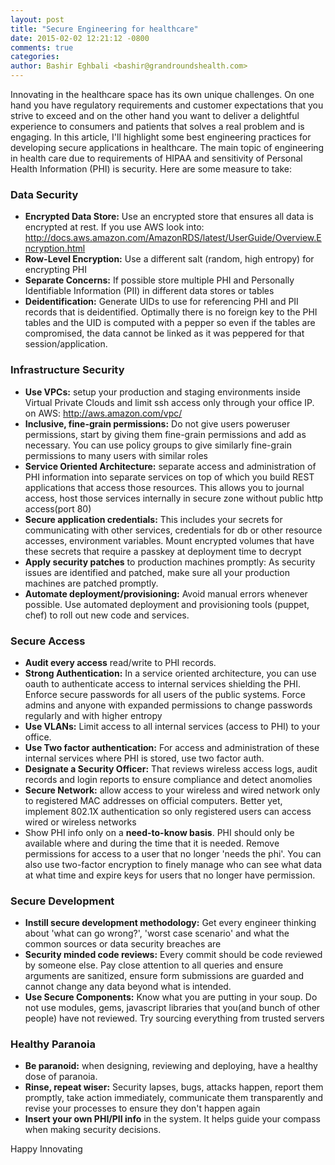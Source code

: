 ```yaml
---
layout: post
title: "Secure Engineering for healthcare"
date: 2015-02-02 12:21:12 -0800
comments: true
categories:
author: Bashir Eghbali <bashir@grandroundshealth.com>
---
```


Innovating in the healthcare space has its own unique challenges. On one hand you have regulatory requirements and customer expectations that you strive to exceed and on the other hand you want to deliver a delightful experience to consumers and patients that solves a real problem and is engaging. In this article, I'll highlight some best engineering practices for developing secure applications in healthcare.
The main topic of engineering in health care due to requirements of HIPAA and sensitivity of Personal Health Information (PHI) is security. Here are some measure to take:

### Data Security ###
* **Encrypted Data Store:** Use an encrypted store that ensures all data is encrypted at rest. If you use AWS look into: http://docs.aws.amazon.com/AmazonRDS/latest/UserGuide/Overview.Encryption.html
* **Row-Level Encryption:** Use a different salt (random, high entropy) for encrypting PHI
* **Separate Concerns:** If possible store multiple PHI and Personally Identifiable Information (PII) in different data stores or tables
* **Deidentification:** Generate UIDs to use for referencing PHI and PII records that is deidentified. Optimally there is no foreign key to the PHI tables and the UID is computed with a pepper so even if the tables are compromised, the data cannot be linked as it was peppered for that session/application.

### Infrastructure Security ###
* **Use VPCs:** setup your production and staging environments inside Virtual Private Clouds and limit ssh access only through your office IP. on AWS: http://aws.amazon.com/vpc/
* **Inclusive, fine-grain permissions:** Do not give users poweruser permissions, start by giving them fine-grain permissions and add as necessary. You can use policy groups to give similarly fine-grain permissions to many users with similar roles
* **Service Oriented Architecture:** separate access and administration of PHI information into separate services on top of which you build REST applications that access those resources. This allows you to journal access, host those services internally in secure zone without public http access(port 80)
* **Secure application credentials:** This includes your secrets for communicating with other services, credentials for db or other resource accesses, environment variables. Mount encrypted volumes that have these secrets that require a passkey at deployment time to decrypt
* **Apply security patches** to production machines promptly: As security issues are identified and patched, make sure all your production machines are patched promptly.
* **Automate deployment/provisioning:** Avoid manual errors whenever possible. Use automated deployment and provisioning tools (puppet, chef) to roll out new code and services.

### Secure Access ###
* **Audit every access** read/write to PHI records.
* **Strong Authentication:** In a service oriented architecture, you can use oauth to authenticate access to internal services shielding the PHI. Enforce secure passwords for all users of the public systems. Force admins and anyone with expanded permissions to change passwords regularly and with higher entropy
* **Use VLANs:** Limit access to all internal services (access to PHI) to your office.
* **Use Two factor authentication:** For access and administration of these internal services where PHI is stored, use two factor auth.
* **Designate a Security Officer:** That reviews wireless access logs, audit records and login reports to ensure compliance and detect anomolies
* **Secure Network:** allow access to your wireless and wired network only to registered MAC addresses on official computers. Better yet, implement 802.1X authentication so only registered users can access wired or wireless networks
* Show PHI info only on a **need-to-know basis**. PHI should only be available where and during the time that it is needed. Remove permissions for access to a user that no longer 'needs the phi'. You can also use two-factor encryption to finely manage who can see what data at what time and expire keys for users that no longer have permission.

### Secure Development ###
* **Instill secure development methodology:** Get every engineer thinking about 'what can go wrong?', 'worst case scenario' and what the common sources or data security breaches are
* **Security minded code reviews:** Every commit should be code reviewed by someone else. Pay close attention to all queries and ensure arguments are sanitized, ensure form submissions are guarded and cannot change any data beyond what is intended.
* **Use Secure Components:** Know what you are putting in your soup. Do not use modules, gems, javascript libraries that you(and bunch of other people) have not reviewed. Try sourcing everything from trusted servers

### Healthy Paranoia ###
* **Be paranoid:** when designing, reviewing and deploying, have a healthy dose of paranoia.
* **Rinse, repeat wiser:** Security lapses, bugs, attacks happen, report them promptly, take action immediately, communicate them transparently and revise your processes to ensure they don't happen again
* **Insert your own PHI/PII info** in the system. It helps guide your compass when making security decisions.

Happy Innovating
